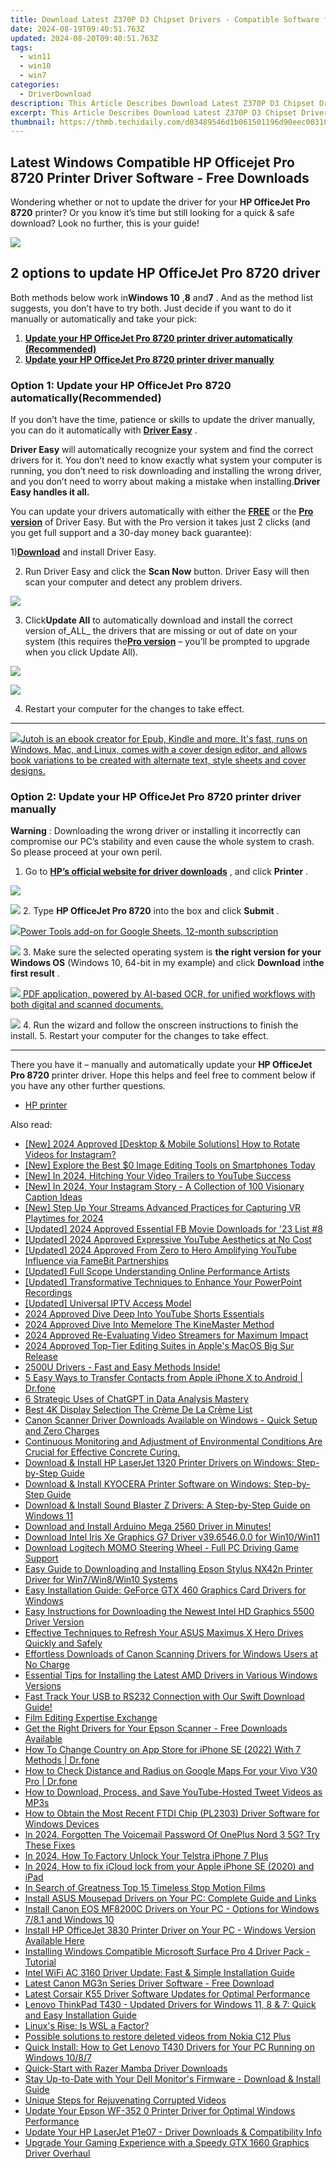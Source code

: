 ```yaml
---
title: Download Latest Z370P D3 Chipset Drivers - Compatible Software for Gigabyte Boards
date: 2024-08-19T09:40:51.763Z
updated: 2024-08-20T09:40:51.763Z
tags:
  - win11
  - win10
  - win7
categories:
  - DriverDownload
description: This Article Describes Download Latest Z370P D3 Chipset Drivers - Compatible Software for Gigabyte Boards
excerpt: This Article Describes Download Latest Z370P D3 Chipset Drivers - Compatible Software for Gigabyte Boards
thumbnail: https://thmb.techidaily.com/d03489546d1b061501196d90eec003105f028cda35360df03f790bed178f4837.jpg
---
```


## Latest Windows Compatible HP Officejet Pro 8720 Printer Driver Software - Free Downloads

Wondering whether or not to update the driver for your **HP OfficeJet Pro 8720**  printer? Or you know it’s time but still looking for a quick & safe download? Look no further, this is your guide!

<!-- affiliate ads begin -->
<a href="https://shop.manycam.com/order/checkout.php?PRODS=17729331&QTY=1&AFFILIATE=108875&CART=1"><img src="https://secure.avangate.com/images/merchant/8230bea7d54bcdf99cdfe85cb07313d5/mcaffbanner600x500.png" border="0"></a>
<!-- affiliate ads end -->
## 2 options to update HP OfficeJet Pro 8720 driver

 Both methods below work in**Windows 10** ,**8** and**7** .  And as the method list suggests, you don’t have to try both. Just decide if you want to do it manually or automatically and take your pick:

1. **[Update your HP OfficeJet Pro 8720 printer driver automatically (Recommended)](https://www.drivereasy.com/knowledge/hp-officejet-pro-8720-driver-download-update-for-windows/#O1)**
2. **[Update your HP OfficeJet Pro 8720 printer driver manually](https://tools.techidaily.com/drivereasy/download/)**

### Option 1: Update your HP OfficeJet Pro 8720 automatically(Recommended)

 If you don’t have the time, patience or skills to update the driver manually, you can do it automatically with **[Driver Easy](https://tools.techidaily.com/drivereasy/download/)**  .

**Driver Easy**   will automatically recognize your system and find the correct drivers for it. You don’t need to know exactly what system your computer is running, you don’t need to risk downloading and installing the wrong driver, and you don’t need to worry about making a mistake when installing.**Driver Easy handles it all.**

 You can update your drivers automatically with either the **[FREE](https://tools.techidaily.com/drivereasy/download/)**  or the **[Pro version](https://tools.techidaily.com/drivereasy/download/)**  of Driver Easy. But with the Pro version it takes just 2 clicks (and you get full support and a 30-day money back guarantee):

 1)[**Download**](https://tools.techidaily.com/drivereasy/download/) and install Driver Easy.

 2) Run Driver Easy and click the **Scan Now** button. Driver Easy will then scan your computer and detect any problem drivers.

![](https://images.drivereasy.com/wp-content/uploads/2018/05/img_5afb955c3ee3c.jpg)

 3) Click**Update All** to automatically download and install the correct version of_ALL_ the drivers that are missing or out of date on your system (this requires the[**Pro version**](https://tools.techidaily.com/drivereasy/download/) – you’ll be prompted to upgrade when you click Update All).

<!-- affiliate ads begin -->
<a href="https://estore.winxdvd.com/order/checkout.php?PRODS=12653808&QTY=1&AFFILIATE=108875&CART=1"><img src="https://www.winxdvd.com/affiliate/new-banner/wt-500x500.jpg" border="0"></a>
<!-- affiliate ads end -->
![](https://images.drivereasy.com/wp-content/uploads/2018/06/img_5b2a171125168.jpg)

4) Restart your computer for the changes to take effect.

---

<!-- affiliate ads begin -->
<a href="https://secure.2checkout.com/order/checkout.php?PRODS=4694919&QTY=1&AFFILIATE=108875&CART=1"><img src="https://secure.avangate.com/images/merchant/bccefcc1b1eee9eca3ae4f5c1a281482/products/jutoh-logo-1200x1600.jpg" border="0">Jutoh is an ebook creator for Epub, Kindle and more. It's fast, runs on Windows, Mac, and Linux, comes with a cover design editor, and allows book variations to be created with alternate text, style sheets and cover designs. </a>
<!-- affiliate ads end -->
### Option 2: Update your HP OfficeJet Pro 8720 **printer**  driver manually

**Warning** : Downloading the wrong driver or installing it incorrectly can compromise our PC’s stability and even cause the whole system to crash. So please proceed at your own peril.

1. Go to **[HP’s official website for driver downloads](https://support.hp.com/hk-en/drivers)**  , and click **Printer** .  
<!-- affiliate ads begin -->
<a href="https://store.revouninstaller.com/order/checkout.php?PRODS=27889512&QTY=1&AFFILIATE=108875&CART=1"><img src="https://secure.avangate.com/images/merchant/4282ec8de8c9be897e7aff4aa231b1a4/728__90.jpg" border="0"></a>
<!-- affiliate ads end -->
![](https://images.drivereasy.com/wp-content/uploads/2018/06/img_5b17620c2da6d.jpg)
2. Type **HP OfficeJet Pro 8720** into the box and click **Submit** .  
<!-- affiliate ads begin -->
<a href="https://secure.2checkout.com/order/checkout.php?PRODS=4721564&QTY=1&AFFILIATE=108875&CART=1"><img src="https://secure.avangate.com/images/merchant/c14a8df1e1b4d5297e9cb30cb34d5a00/products/copy_power-tools-48.png" border="0">Power Tools add-on for Google Sheets, 12-month subscription</a>
<!-- affiliate ads end -->
![](https://images.drivereasy.com/wp-content/uploads/2018/06/img_5b2a01155946b.png)
3. Make sure the selected operating system is **the right version for your Windows OS** (Windows 10, 64-bit in my example) and click **Download** in**the first result** .  
<!-- affiliate ads begin -->
<a href="https://checkout.abbyy.com/order/checkout.php?PRODS=39254549&QTY=1&AFFILIATE=108875&CART=1"> <img src="https://secure.avangate.com/images/merchant/0e5fb5c76fca16adbee503c9aff393cd/products/8_FR-Badges-NEW-FR-Standard-16-WIN-200.png" border="0"> PDF application, powered by AI-based OCR, for unified workflows with both digital and scanned documents. </a>
<!-- affiliate ads end -->
![](https://images.drivereasy.com/wp-content/uploads/2018/06/img_5b2a0206ca291.jpg)
4. Run the wizard and follow the onscreen instructions to finish the install.
5. Restart your computer for the changes to take effect.

---

 There you have it – manually and automatically update your **HP OfficeJet Pro 8720**  printer driver. Hope this helps and feel free to comment below if you have any other further questions.

* [HP printer](https://tools.techidaily.com/drivereasy/download/)

<ins class="adsbygoogle"
     style="display:block"
     data-ad-format="autorelaxed"
     data-ad-client="ca-pub-7571918770474297"
     data-ad-slot="1223367746"></ins>



<ins class="adsbygoogle"
     style="display:block"
     data-ad-client="ca-pub-7571918770474297"
     data-ad-slot="8358498916"
     data-ad-format="auto"
     data-full-width-responsive="true"></ins>

<span class="atpl-alsoreadstyle">Also read:</span>
<div><ul>
<li><a href="https://instagram-video-recordings.techidaily.com/new-2024-approved-desktop-and-mobile-solutions-how-to-rotate-videos-for-instagram/"><u>[New] 2024 Approved  [Desktop & Mobile Solutions] How to Rotate Videos for Instagram?</u></a></li>
<li><a href="https://some-knowledge.techidaily.com/new-explore-the-best-0-image-editing-tools-on-smartphones-today/"><u>[New] Explore the Best $0 Image Editing Tools on Smartphones Today</u></a></li>
<li><a href="https://eaxpv-info.techidaily.com/new-in-2024-hitching-your-video-trailers-to-youtube-success/"><u>[New] In 2024, Hitching Your Video Trailers to YouTube Success</u></a></li>
<li><a href="https://instagram-clips.techidaily.com/new-in-2024-your-instagram-story-a-collection-of-100-visionary-caption-ideas/"><u>[New] In 2024, Your Instagram Story - A Collection of 100 Visionary Caption Ideas</u></a></li>
<li><a href="https://remote-screen-capture.techidaily.com/new-step-up-your-streams-advanced-practices-for-capturing-vr-playtimes-for-2024/"><u>[New] Step Up Your Streams  Advanced Practices for Capturing VR Playtimes for 2024</u></a></li>
<li><a href="https://facebook-clips.techidaily.com/updated-2024-approved-essential-fb-movie-downloads-for-23-list-8/"><u>[Updated] 2024 Approved  Essential FB Movie Downloads for '23 List #8</u></a></li>
<li><a href="https://facebook-record-videos.techidaily.com/updated-2024-approved-expressive-youtube-aesthetics-at-no-cost/"><u>[Updated] 2024 Approved  Expressive YouTube Aesthetics at No Cost</u></a></li>
<li><a href="https://eaxpv-info.techidaily.com/updated-2024-approved-from-zero-to-hero-amplifying-youtube-influence-via-famebit-partnerships/"><u>[Updated] 2024 Approved  From Zero to Hero  Amplifying YouTube Influence via FameBit Partnerships</u></a></li>
<li><a href="https://facebook-record-videos.techidaily.com/updated-full-scope-understanding-online-performance-artists/"><u>[Updated] Full Scope  Understanding Online Performance Artists</u></a></li>
<li><a href="https://screen-mirroring-recording.techidaily.com/updated-transformative-techniques-to-enhance-your-powerpoint-recordings/"><u>[Updated] Transformative Techniques to Enhance Your PowerPoint Recordings</u></a></li>
<li><a href="https://on-screen-recording.techidaily.com/updated-universal-iptv-access-model/"><u>[Updated] Universal IPTV Access Model</u></a></li>
<li><a href="https://youtube-data.techidaily.com/approved-dive-deep-into-youtube-shorts-essentials/"><u>2024 Approved  Dive Deep Into YouTube Shorts Essentials</u></a></li>
<li><a href="https://fox-access.techidaily.com/2024-approved-dive-into-memelore-the-kinemaster-method/"><u>2024 Approved  Dive Into Memelore  The KineMaster Method</u></a></li>
<li><a href="https://screen-video-capture.techidaily.com/2024-approved-re-evaluating-video-streamers-for-maximum-impact/"><u>2024 Approved  Re-Evaluating Video Streamers for Maximum Impact</u></a></li>
<li><a href="https://fox-access.techidaily.com/2024-approved-top-tier-editing-suites-in-apples-macos-big-sur-release/"><u>2024 Approved  Top-Tier Editing Suites in Apple's MacOS Big Sur Release</u></a></li>
<li><a href="https://win-dash.techidaily.com/1722964402295-2500u-drivers-fast-and-easy-methods-inside/"><u>2500U Drivers - Fast and Easy Methods Inside!</u></a></li>
<li><a href="https://iphone-transfer.techidaily.com/5-easy-ways-to-transfer-contacts-from-apple-iphone-x-to-android-drfone-by-drfone-transfer-from-ios/"><u>5 Easy Ways to Transfer Contacts from Apple iPhone X to Android | Dr.fone</u></a></li>
<li><a href="https://tech-haven.techidaily.com/6-strategic-uses-of-chatgpt-in-data-analysis-mastery/"><u>6 Strategic Uses of ChatGPT in Data Analysis Mastery</u></a></li>
<li><a href="https://extra-resources.techidaily.com/best-4k-display-selection-the-creme-de-la-creme-list/"><u>Best 4K Display Selection  The Crème De La Crème List</u></a></li>
<li><a href="https://win-dash.techidaily.com/canon-scanner-driver-downloads-available-on-windows-quick-setup-and-zero-charges/"><u>Canon Scanner Driver Downloads Available on Windows - Quick Setup and Zero Charges</u></a></li>
<li><a href="https://win-dash.techidaily.com/1722971614062-continuous-monitoring-and-adjustment-of-environmental-conditions-are-crucial-for-effective-concrete-curing/"><u>Continuous Monitoring and Adjustment of Environmental Conditions Are Crucial for Effective Concrete Curing.</u></a></li>
<li><a href="https://win-dash.techidaily.com/download-and-install-hp-laserjet-1320-printer-drivers-on-windows-step-by-step-guide/"><u>Download & Install HP LaserJet 1320 Printer Drivers on Windows: Step-by-Step Guide</u></a></li>
<li><a href="https://win-dash.techidaily.com/download-and-install-kyocera-printer-software-on-windows-step-by-step-guide/"><u>Download & Install KYOCERA Printer Software on Windows: Step-by-Step Guide</u></a></li>
<li><a href="https://win-dash.techidaily.com/download-and-install-sound-blaster-z-drivers-a-step-by-step-guide-on-windows-11/"><u>Download & Install Sound Blaster Z Drivers: A Step-by-Step Guide on Windows 11</u></a></li>
<li><a href="https://win-dash.techidaily.com/download-and-install-arduino-mega-2560-driver-in-minutes/"><u>Download and Install Arduino Mega 2560 Driver in Minutes!</u></a></li>
<li><a href="https://win-dash.techidaily.com/download-intel-iris-xe-graphics-g7-driver-v39654600-for-win10win11/"><u>Download Intel Iris Xe Graphics G7 Driver v39.6546.0.0 for Win10/Win11</u></a></li>
<li><a href="https://win-dash.techidaily.com/download-logitech-momo-steering-wheel-full-pc-driving-game-support/"><u>Download Logitech MOMO Steering Wheel - Full PC Driving Game Support</u></a></li>
<li><a href="https://win-dash.techidaily.com/easy-guide-to-downloading-and-installing-epson-stylus-nx42n-printer-driver-for-win7win8win10-systems/"><u>Easy Guide to Downloading and Installing Epson Stylus NX42n Printer Driver for Win7/Win8/Win10 Systems</u></a></li>
<li><a href="https://win-dash.techidaily.com/easy-installation-guide-geforce-gtx-460-graphics-card-drivers-for-windows/"><u>Easy Installation Guide: GeForce GTX 460 Graphics Card Drivers for Windows</u></a></li>
<li><a href="https://win-dash.techidaily.com/easy-instructions-for-downloading-the-newest-intel-hd-graphics-5500-driver-version/"><u>Easy Instructions for Downloading the Newest Intel HD Graphics 5500 Driver Version</u></a></li>
<li><a href="https://win-dash.techidaily.com/effective-techniques-to-refresh-your-asus-maximus-x-hero-drives-quickly-and-safely/"><u>Effective Techniques to Refresh Your ASUS Maximus X Hero Drives Quickly and Safely</u></a></li>
<li><a href="https://win-dash.techidaily.com/effortless-downloads-of-canon-scanning-drivers-for-windows-users-at-no-charge/"><u>Effortless Downloads of Canon Scanning Drivers for Windows Users at No Charge</u></a></li>
<li><a href="https://win-dash.techidaily.com/essential-tips-for-installing-the-latest-amd-drivers-in-various-windows-versions/"><u>Essential Tips for Installing the Latest AMD Drivers in Various Windows Versions</u></a></li>
<li><a href="https://win-dash.techidaily.com/fast-track-your-usb-to-rs232-connection-with-our-swift-download-guide/"><u>Fast Track Your USB to RS232 Connection with Our Swift Download Guide!</u></a></li>
<li><a href="https://extra-hints.techidaily.com/film-editing-expertise-exchange/"><u>Film Editing Expertise Exchange</u></a></li>
<li><a href="https://win-dash.techidaily.com/get-the-right-drivers-for-your-epson-scanner-free-downloads-available/"><u>Get the Right Drivers for Your Epson Scanner - Free Downloads Available</u></a></li>
<li><a href="https://iphone-unlock.techidaily.com/how-to-change-country-on-app-store-for-iphone-se-2022-with-7-methods-drfone-by-drfone-ios/"><u>How To Change Country on App Store for iPhone SE (2022) With 7 Methods | Dr.fone</u></a></li>
<li><a href="https://android-location-track.techidaily.com/how-to-check-distance-and-radius-on-google-maps-for-your-vivo-v30-pro-drfone-by-drfone-virtual-android/"><u>How to Check Distance and Radius on Google Maps For your Vivo V30 Pro | Dr.fone</u></a></li>
<li><a href="https://vp-tips.techidaily.com/how-to-download-process-and-save-youtube-hosted-tweet-videos-as-mp3s/"><u>How to Download, Process, and Save YouTube-Hosted Tweet Videos as MP3s</u></a></li>
<li><a href="https://win-dash.techidaily.com/how-to-obtain-the-most-recent-ftdi-chip-pl2303-driver-software-for-windows-devices/"><u>How to Obtain the Most Recent FTDI Chip (PL2303) Driver Software for Windows Devices</u></a></li>
<li><a href="https://easy-unlock-android.techidaily.com/in-2024-forgotten-the-voicemail-password-of-oneplus-nord-3-5g-try-these-fixes-by-drfone-android/"><u>In 2024, Forgotten The Voicemail Password Of OnePlus Nord 3 5G? Try These Fixes</u></a></li>
<li><a href="https://sim-unlock.techidaily.com/in-2024-how-to-factory-unlock-your-telstra-iphone-7-plus-by-drfone-ios/"><u>In 2024, How To Factory Unlock Your Telstra iPhone 7 Plus</u></a></li>
<li><a href="https://activate-lock.techidaily.com/in-2024-how-to-fix-icloud-lock-from-your-apple-iphone-se-2020-and-ipad-by-drfone-ios/"><u>In 2024, How to fix iCloud lock from your Apple iPhone SE (2020) and iPad</u></a></li>
<li><a href="https://extra-resources.techidaily.com/in-search-of-greatness-top-15-timeless-stop-motion-films/"><u>In Search of Greatness  Top 15 Timeless Stop Motion Films</u></a></li>
<li><a href="https://win-dash.techidaily.com/install-asus-mousepad-drivers-on-your-pc-complete-guide-and-links/"><u>Install ASUS Mousepad Drivers on Your PC: Complete Guide and Links</u></a></li>
<li><a href="https://win-dash.techidaily.com/install-canon-eos-mf8200c-drivers-on-your-pc-options-for-windows-781-and-windows-10/"><u>Install Canon EOS MF8200C Drivers on Your PC - Options for Windows 7/8.1 and Windows 10</u></a></li>
<li><a href="https://win-dash.techidaily.com/install-hp-officejet-3830-printer-driver-on-your-pc-windows-version-available-here/"><u>Install HP OfficeJet 3830 Printer Driver on Your PC - Windows Version Available Here</u></a></li>
<li><a href="https://win-dash.techidaily.com/installing-windows-compatible-microsoft-surface-pro-4-driver-pack-tutorial/"><u>Installing Windows Compatible Microsoft Surface Pro 4 Driver Pack - Tutorial</u></a></li>
<li><a href="https://win-dash.techidaily.com/intel-wifi-ac-3160-driver-update-fast-and-simple-installation-guide/"><u>Intel WiFi AC 3160 Driver Update: Fast & Simple Installation Guide</u></a></li>
<li><a href="https://win-dash.techidaily.com/latest-canon-mg3n-series-driver-software-free-download/"><u>Latest Canon MG3n Series Driver Software - Free Download</u></a></li>
<li><a href="https://win-dash.techidaily.com/latest-corsair-k55-driver-software-updates-for-optimal-performance/"><u>Latest Corsair K55 Driver Software Updates for Optimal Performance</u></a></li>
<li><a href="https://win-dash.techidaily.com/lenovo-thinkpad-t430-updated-drivers-for-windows-11-8-and-7-quick-and-easy-installation-guide/"><u>Lenovo ThinkPad T430 - Updated Drivers for Windows 11, 8 & 7: Quick and Easy Installation Guide</u></a></li>
<li><a href="https://win11.techidaily.com/linuxs-rise-is-wsl-a-factor/"><u>Linux's Rise: Is WSL a Factor?</u></a></li>
<li><a href="https://review-topics.techidaily.com/possible-solutions-to-restore-deleted-videos-from-nokia-c12-plus-by-fonelab-android-recover-video/"><u>Possible solutions to restore deleted videos from Nokia C12 Plus</u></a></li>
<li><a href="https://win-dash.techidaily.com/quick-install-how-to-get-lenovo-t430-drivers-for-your-pc-running-on-windows-1087/"><u>Quick Install: How to Get Lenovo T430 Drivers for Your PC Running on Windows 10/8/7</u></a></li>
<li><a href="https://win-dash.techidaily.com/quick-start-with-razer-mamba-driver-downloads/"><u>Quick-Start with Razer Mamba Driver Downloads</u></a></li>
<li><a href="https://win-dash.techidaily.com/stay-up-to-date-with-your-dell-monitors-firmware-download-and-install-guide/"><u>Stay Up-to-Date with Your Dell Monitor's Firmware - Download & Install Guide</u></a></li>
<li><a href="https://data-wizards.techidaily.com/unique-steps-for-rejuvenating-corrupted-videos/"><u>Unique Steps for Rejuvenating Corrupted Videos</u></a></li>
<li><a href="https://win-dash.techidaily.com/update-your-epson-wf-352-0-printer-driver-for-optimal-windows-performance/"><u>Update Your Epson WF-352 0 Printer Driver for Optimal Windows Performance</u></a></li>
<li><a href="https://win-dash.techidaily.com/update-your-hp-laserjet-p1e07-driver-downloads-and-compatibility-info/"><u>Update Your HP LaserJet P1e07 - Driver Downloads & Compatibility Info</u></a></li>
<li><a href="https://win-dash.techidaily.com/upgrade-your-gaming-experience-with-a-speedy-gtx-1660-graphics-driver-overhaul/"><u>Upgrade Your Gaming Experience with a Speedy GTX 1660 Graphics Driver Overhaul</u></a></li>
</ul></div>
